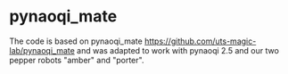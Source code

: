 # pynaoqi_mate
The code is based on pynaoqi_mate
https://github.com/uts-magic-lab/pynaoqi_mate
and was adapted to work with pynaoqi 2.5 and our two pepper robots "amber" and "porter".

